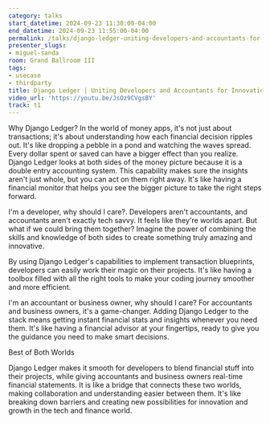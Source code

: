 ```yaml
---
category: talks
start_datetime: 2024-09-23 11:30:00-04:00
end_datetime: 2024-09-23 11:55:00-04:00
permalink: /talks/django-ledger-uniting-developers-and-accountants-for-innovation/
presenter_slugs:
- miguel-sanda
room: Grand Ballroom III
tags:
- usecase
- thirdparty
title: Django Ledger | Uniting Developers and Accountants for Innovation.
video_url: 'https://youtu.be/JsOz9CVgsBY'
track: t1
---
```


Why Django Ledger?
In the world of money apps, it's not just about transactions; it's about understanding how each financial decision ripples out. It's like dropping a pebble in a pond and watching the waves spread. Every dollar spent or saved can have a bigger effect than you realize. Django Ledger looks at both sides of the money picture because it is a double entry accounting system. This capability makes sure the insights aren't just whole, but you can act on them right away. It's like having a financial monitor that helps you see the bigger picture to take the right steps forward. 

I'm a developer, why should I care?. 
Developers aren't accountants, and accountants aren't exactly tech savvy. It feels like they're worlds apart. But what if we could bring them together? Imagine the power of combining the skills and knowledge of both sides to create something truly amazing and innovative. 

By using Django Ledger's capabilities to implement transaction blueprints, developers can easily work their magic on their projects. It's like having a toolbox filled with all the right tools to make your coding journey smoother and more efficient. 

I'm an accountant or business owner, why should I care?
For accountants and business owners, it's a game-changer. Adding Django Ledger to the stack means getting instant financial stats and insights whenever you need them. It's like having a financial advisor at your fingertips, ready to give you the guidance you need to make smart decisions. 

Best of Both Worlds

Django Ledger makes it smooth for developers to blend financial stuff into their projects, while giving accountants and business owners real-time financial statements. It is like a bridge that connects these two worlds, making collaboration and understanding easier between them. It's like breaking down barriers and creating new possibilities for innovation and growth in the tech and finance world.

